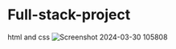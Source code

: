 # Full-stack-project
 html and css 
![Screenshot 2024-03-30 105808](https://github.com/Tanvipatel28/Full-stack-project/assets/155800966/4c5ccb72-5c22-47ad-a426-fba63fc2da4c)
